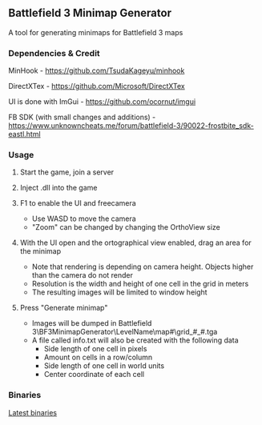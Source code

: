 ## Battlefield 3 Minimap Generator
A tool for generating minimaps for Battlefield 3 maps

### Dependencies & Credit
MinHook - https://github.com/TsudaKageyu/minhook

DirectXTex - https://github.com/Microsoft/DirectXTex

UI is done with ImGui - https://github.com/ocornut/imgui

FB SDK (with small changes and additions) - https://www.unknowncheats.me/forum/battlefield-3/90022-frostbite_sdk-eastl.html

### Usage

1. Start the game, join a server

2. Inject .dll into the game

3. F1 to enable the UI and freecamera
    - Use WASD to move the camera
    - "Zoom" can be changed by changing the OrthoView size

4. With the UI open and the ortographical view enabled, drag an area for the minimap
    - Note that rendering is depending on camera height. Objects higher than the camera do not render
    - Resolution is the width and height of one cell in the grid in meters
    - The resulting images will be limited to window height

5. Press "Generate minimap"
    - Images will be dumped in Battlefield 3\BF3MinimapGenerator\LevelName\map#\grid_#_#.tga
    - A file called info.txt will also be created with the following data
        - Side length of one cell in pixels
        - Amount on cells in a row/column
        - Side length of one cell in world units
        - Center coordinate of each cell

### Binaries

[Latest binaries](http://files.1337upload.net/BF3MinimapGenerator-ebf8b9.zip)
